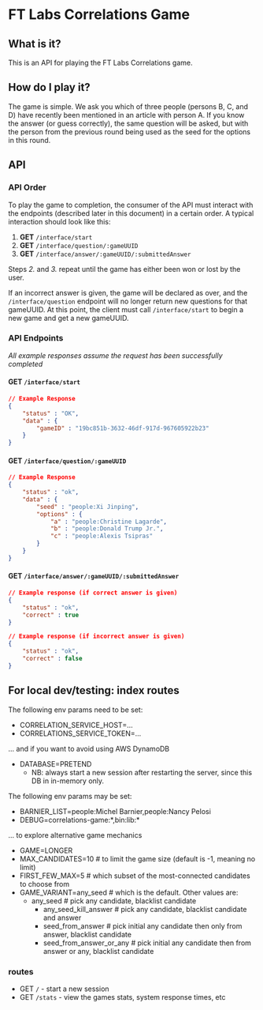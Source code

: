 # FT Labs Correlations Game

## What is it?

This is an API for playing the FT Labs Correlations game.

## How do I play it?

The game is simple. We ask you which of three people (persons B, C, and D) have recently been mentioned in an article with person A. If you know the answer (or guess correctly), the same question will be asked, but with the person from the previous round being used as the seed for the options in this round.

## API

### API Order

To play the game to completion, the consumer of the API must interact with the endpoints (described later in this document) in a certain order. A typical interaction should look like this:

1. **GET** `/interface/start`
2. **GET** `/interface/question/:gameUUID`
3. **GET** `/interface/answer/:gameUUID/:submittedAnswer`

Steps *2.* and *3.* repeat until the game has either been won or lost by the user.

If an incorrect answer is given, the game will be declared as over, and the `/interface/question` endpoint will no longer return new questions for that gameUUID. At this point, the client must call `/interface/start` to begin a new game and get a new gameUUID.

### API Endpoints

_All example responses assume the request has been successfully completed_

#### **GET** `/interface/start`

```json
// Example Response
{
	"status" : "OK",
	"data" : {
		"gameID" : "19bc851b-3632-46df-917d-967605922b23"
	}
}
```

#### **GET** `/interface/question/:gameUUID`

```json
// Example Response
{
	"status" : "ok",
	"data" : {
		"seed" : "people:Xi Jinping",
		"options" : {
			"a" : "people:Christine Lagarde",
			"b" : "people:Donald Trump Jr.",
			"c" : "people:Alexis Tsipras"
		}
	}
}
```

#### **GET** `/interface/answer/:gameUUID/:submittedAnswer`

```json
// Example response (if correct answer is given)
{
	"status" : "ok",
	"correct" : true
}

// Example response (if incorrect answer is given)
{
	"status" : "ok",
	"correct" : false
}
```

## For local dev/testing: index routes

The following env params need to be set:

* CORRELATION_SERVICE_HOST=...
* CORRELATIONS_SERVICE_TOKEN=...

... and if you want to avoid using AWS DynamoDB

* DATABASE=PRETEND
   * NB: always start a new session after restarting the server, since this DB in in-memory only.

The following env params may be set:

* BARNIER_LIST=people:Michel Barnier,people:Nancy Pelosi
* DEBUG=correlations-game:\*,bin:lib:\*

... to explore alternative game mechanics

* GAME=LONGER
* MAX_CANDIDATES=10 # to limit the game size (default is -1, meaning no limit)
* FIRST_FEW_MAX=5 # which subset of the most-connected candidates to choose from
* GAME_VARIANT=any_seed # which is the default. Other values are:
   * any_seed                # pick any candidate, blacklist candidate
	 * any_seed_kill_answer    # pick any candidate, blacklist candidate and answer
	 * seed_from_answer        # pick initial any candidate then only from answer, blacklist candidate
	 * seed_from_answer_or_any # pick initial any candidate then from answer or any, blacklist candidate

### routes

* GET ```/``` - start a new session
* GET ```/stats``` - view the games stats, system response times, etc
